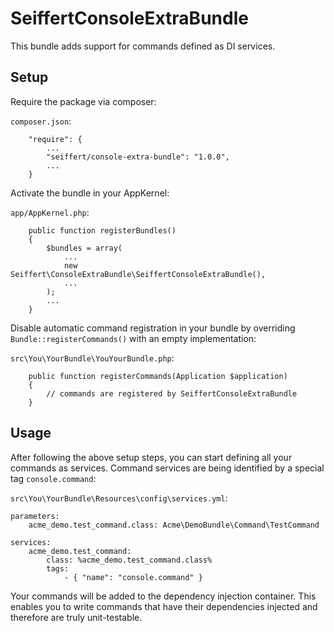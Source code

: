 SeiffertConsoleExtraBundle
====================

This bundle adds support for commands defined as DI services.

## Setup

Require the package via composer:

`composer.json`:

        "require": {
            ...
            "seiffert/console-extra-bundle": "1.0.0",
            ...
        }

Activate the bundle in your AppKernel:

`app/AppKernel.php`:

        public function registerBundles()
        {
            $bundles = array(
                ...
                new Seiffert\ConsoleExtraBundle\SeiffertConsoleExtraBundle(),
                ...
            );
            ...
        }

Disable automatic command registration in your bundle by overriding `Bundle::registerCommands()` with an empty
implementation:

`src\You\YourBundle\YouYourBundle.php`:

        public function registerCommands(Application $application)
        {
            // commands are registered by SeiffertConsoleExtraBundle
        }

## Usage

After following the above setup steps, you can start defining all your commands as services. Command services are being
identified by a special tag `console.command`:

`src\You\YourBundle\Resources\config\services.yml`:

    parameters:
        acme_demo.test_command.class: Acme\DemoBundle\Command\TestCommand

    services:
        acme_demo.test_command:
            class: %acme_demo.test_command.class%
            tags:
                - { "name": "console.command" }

Your commands will be added to the dependency injection container. This enables you to write commands that have their
dependencies injected and therefore are truly unit-testable.
